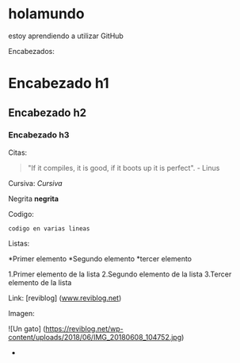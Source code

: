 # holamundo
estoy aprendiendo a utilizar GitHub

Encabezados:

# Encabezado h1
## Encabezado h2
### Encabezado h3

Citas:

> "If it compiles, it is good, if it boots up it is perfect". - Linus

Cursiva:
*Cursiva*

Negrita
**negrita**

Codigo:
```[language]
codigo en varias lineas
```

Listas:

*Primer elemento
*Segundo elemento
*tercer elemento

1.Primer elemento de la lista
2.Segundo elemento de la lista
3.Tercer elemento de la lista

Link:
[reviblog] (www.reviblog.net)

Imagen:

![Un gato] (https://reviblog.net/wp-content/uploads/2018/06/IMG_20180608_104752.jpg)


*
